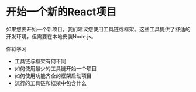 
# 开始一个新的React项目

如果您要开始一个新项目，我们建议您使用工具链或框架。这些工具提供了舒适的开发环境，但需要在本地安装Node.js。

你将学习

- 工具链与框架有何不同
- 如何使用最少的工具链开始一个项目
- 如何使用功能齐全的框架启动项目
- 流行的工具链和框架中包含什么


